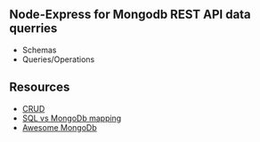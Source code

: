 ## Node-Express for Mongodb REST API data querries

- Schemas
- Queries/Operations

## Resources

- [CRUD](https://en.wikipedia.org/wiki/Create,_read,_update_and_delete)
- [SQL vs MongoDb mapping](https://docs.mongodb.com/manual/reference/sql-comparison/)
- [Awesome MongoDb](https://github.com/ramnes/awesome-mongodb)
